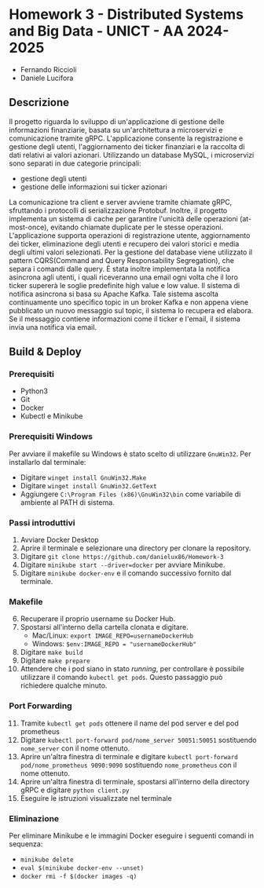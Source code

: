 # Homework 3 - Distributed Systems and Big Data - UNICT - AA 2024-2025
- Fernando Riccioli
- Daniele Lucifora

## Descrizione
Il progetto riguarda lo sviluppo di un'applicazione di gestione delle informazioni finanziarie, basata su un'architettura a microservizi e comunicazione tramite gRPC. 
L'applicazione consente la registrazione e gestione degli utenti, l'aggiornamento dei ticker finanziari e la raccolta di dati relativi ai valori azionari. 
Utilizzando un database MySQL, i microservizi sono separati in due categorie principali:
- gestione degli utenti 
- gestione delle informazioni sui ticker azionari

La comunicazione tra client e server avviene tramite chiamate gRPC, sfruttando i protocolli di serializzazione Protobuf.
Inoltre, il progetto implementa un sistema di cache per garantire l'unicità delle operazioni (at-most-once), evitando chiamate duplicate per le stesse operazioni.
L'applicazione supporta operazioni di registrazione utente, aggiornamento dei ticker, eliminazione degli utenti e recupero dei valori storici e media degli ultimi valori selezionati.
Per la gestione del database viene utilizzato il pattern CQRS(Command and Query Responsability Segregation), che separa i comandi dalle query.
È stata inoltre implementata la notifica asincrona agli utenti, i quali riceveranno una email ogni volta che il loro ticker supererà le soglie predefinite high value e low value.
Il sistema di notifica asincrona si basa su Apache Kafka. Tale sistema ascolta continuamente uno specifico topic in un broker Kafka e non appena viene pubblicato un nuovo messaggio sul topic, il sistema lo recupera ed elabora. Se il messaggio contiene informazioni come il ticker e l'email, il sistema invia una notifica via email.

## Build & Deploy
### Prerequisiti
- Python3
- Git
- Docker
- Kubectl e Minikube

### Prerequisiti Windows
Per avviare il makefile su Windows è stato scelto di utilizzare `GnuWin32`. Per installarlo dal terminale:
- Digitare `winget install GnuWin32.Make`
- Digitare `winget install GnuWin32.GetText` <!-- Necessario per envsubst -->
- Aggiungere `C:\Program Files (x86)\GnuWin32\bin` come variabile di ambiente al PATH di sistema. 

### Passi introduttivi
1. Avviare Docker Desktop
2. Aprire il terminale e selezionare una directory per clonare la repository.
3. Digitare `git clone https://github.com/danielux86/Homework-3`
4. Digitare `minikube start --driver=docker` per avviare Minikube.
5. Digitare `minikube docker-env` e il comando successivo fornito dal terminale.

### Makefile
6. Recuperare il proprio username su Docker Hub.
7. Spostarsi all'interno della cartella clonata e digitare.
    - Mac/Linux: `export IMAGE_REPO=usernameDockerHub` <!-- Definiamo una variabile d'ambiente IMAGE_REPO -->
    - Windows: `$env:IMAGE_REPO = "usernameDockerHub"`
8. Digitare `make build` <!-- per creare le immagini Docker, effettuare il tagging delle immagini ed il push alla repository remota. -->
9. Digitare `make prepare` <!-- per caricare le immagini Docker nel Minikube ed applicare i manifest. -->
10. Attendere che i pod siano in stato _running_, per controllare è possibile utilizzare il comando `kubectl get pods`. Questo passaggio può richiedere qualche minuto. 

### Port Forwarding
11. Tramite `kubectl get pods` ottenere il name del pod server e del pod prometheus
12. Digitare `kubectl port-forward pod/nome_server 50051:50051` sostituendo `nome_server` con il nome ottenuto.
13. Aprire un'altra finestra di terminale e digitare `kubectl port-forward pod/nome_prometheus 9090:9090` sostituendo `nome_prometheus` con il nome ottenuto.
14. Aprire un'altra finestra di terminale, spostarsi all'interno della directory gRPC e digitare `python client.py`
15. Eseguire le istruzioni visualizzate nel terminale

### Eliminazione 
Per eliminare Minikube e le immagini Docker eseguire i seguenti comandi in sequenza:
- `minikube delete`
- `eval $(minikube docker-env --unset)` 
- `docker rmi -f $(docker images -q)` 